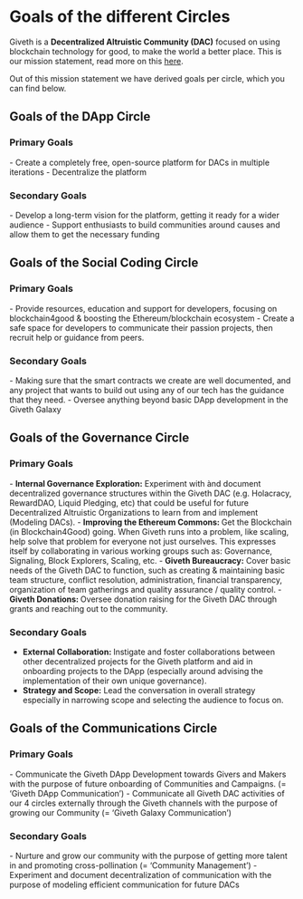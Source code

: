 <h1>Goals of the different Circles</h1>

Giveth is a **Decentralized Altruistic Community (DAC)** focused on using blockchain technology for good, to make the world a better place. This is our mission statement, read more on this [here](../Dac/mission.md).

Out of this mission statement we have derived goals per circle, which you can find below.

<h2>Goals of the DApp Circle</h2>

<h3>Primary Goals</h3>
- Create a completely free, open-source platform for DACs in multiple iterations
- Decentralize the platform  

<h3>Secondary Goals</h3>
- Develop a long-term vision for the platform, getting it ready for a wider audience
- Support enthusiasts to build communities around causes and allow them to get the necessary funding

<h2>Goals of the Social Coding Circle</h2>

<h3>Primary Goals</h3>
- Provide resources, education and support for developers, focusing on blockchain4good & boosting the Ethereum/blockchain ecosystem
- Create a safe space for developers to communicate their passion projects, then recruit help or guidance from peers.

<h3>Secondary Goals</h3>
- Making sure that the smart contracts we create are well documented, and any project that wants to build out using any of our tech has the guidance that they need.
- Oversee anything beyond basic DApp development in the Giveth Galaxy

<h2>Goals of the Governance Circle</h2>

<h3> Primary Goals </h3>
- <b>Internal Governance Exploration:</b> Experiment with ànd document decentralized governance structures within the Giveth DAC (e.g. Holacracy, RewardDAO, Liquid Pledging, etc) that could be useful for future Decentralized Altruistic Organizations to learn from and implement (Modeling DACs).
- <b> Improving the Ethereum Commons: </b> Get the Blockchain (in Blockchain4Good) going. When Giveth runs into a problem, like scaling, help solve that problem for everyone not just ourselves. This expresses itself by collaborating in various working groups such as: Governance, Signaling, Block Explorers, Scaling, etc.
- <b> Giveth Bureaucracy:</b> Cover basic needs of the Giveth DAC to function, such as creating & maintaining basic team structure, conflict resolution, administration, financial transparency, organization of team gatherings and quality assurance / quality control.
- <b> Giveth Donations: </b> Oversee donation raising for the Giveth DAC through grants and reaching out to the community.

<h3> Secondary Goals </h3>

- <b> External Collaboration: </b> Instigate and foster collaborations between other decentralized projects for the Giveth platform and aid in onboarding projects to the DApp (especially around advising the implementation of their own unique governance).
- <b>Strategy and Scope:</b> Lead the conversation in overall strategy especially in narrowing scope and selecting the audience to focus on.


<h2>Goals of the Communications Circle</h2>

<h3>Primary Goals</h3>
- Communicate the Giveth DApp Development towards Givers and Makers with the purpose of future onboarding of Communities and Campaigns. (= ‘Giveth DApp Communication’)
- Communicate all Giveth DAC activities of our 4 circles externally through the Giveth channels with the purpose of growing our Community (= ‘Giveth Galaxy Communication’)

<h3>Secondary Goals</h3>
- Nurture and grow our community with the purpose of getting more talent in and promoting cross-pollination (= ‘Community Management’)
- Experiment and document decentralization of communication with the purpose of modeling efficient communication for future DACs
